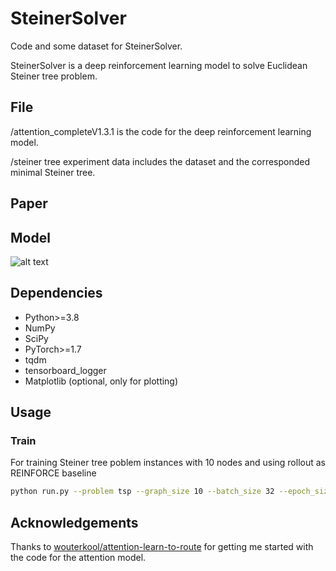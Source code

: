 # SteinerSolver

Code and some dataset for SteinerSolver.

SteinerSolver is a deep reinforcement learning model to solve Euclidean Steiner tree problem.

## File
/attention_completeV1.3.1 is the code for the deep reinforcement learning model.

/steiner tree experiment data includes the dataset and the corresponded minimal Steiner tree.

## Paper

## Model
![alt text](https://github.com/cdslabamotong/SteinerSolver/blob/main/attention_completeV1.3.1/decoder.png?raw=true)

## Dependencies
 *   Python>=3.8
 *   NumPy
 *   SciPy
 *   PyTorch>=1.7
 *   tqdm
 *   tensorboard_logger
 *   Matplotlib (optional, only for plotting)
## Usage
### Train
For training Steiner tree poblem instances with 10 nodes and using rollout as REINFORCE baseline
```bash
python run.py --problem tsp --graph_size 10 --batch_size 32 --epoch_size 10240 --val_size 10000 --eval_batch_size 10 --baseline rollout --run_name 'st20_rollout' --n_epochs 100 --lr_model 0.00005 --seed 1111 --embedding_dim 128 --hidden_dim 128 --n_encode_layers 5 --load_path epoch-98.pt
```

## Acknowledgements
Thanks to [wouterkool/attention-learn-to-route](https://github.com/wouterkool/attention-learn-to-route#attention-learn-to-solve-routing-problems) for getting me started with the code for the attention model.
